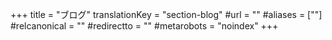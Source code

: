 +++
title = "ブログ"
translationKey = "section-blog"
#url = ""
#aliases = [""]
#relcanonical = ""
#redirectto = ""
#metarobots = "noindex"
+++
